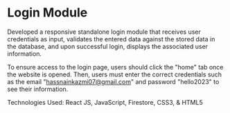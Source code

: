# Login Module
Developed a responsive standalone login module that receives user credentials as input, validates the entered data against the stored data in the database, and upon successful login, displays the associated user information.

To ensure access to the login page, users should click the "home" tab once the website is opened. Then, users must enter the correct credentials such as the email "hassnainkazmi07@gmail.com" and password "hello2023" to see their information. 

Technologies Used: React JS, JavaScript, Firestore, CSS3, & HTML5





